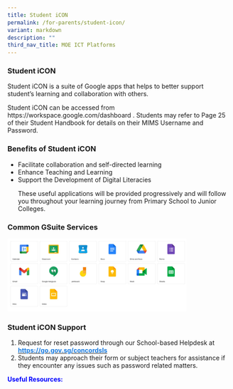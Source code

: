```yaml
---
title: Student iCON
permalink: /for-parents/student-icon/
variant: markdown
description: ""
third_nav_title: MOE ICT Platforms
---
```

<h3>Student iCON</h3>
<p>Student iCON is a suite of Google apps that helps to better support student’s learning and collaboration with others.</p>
<p>Student iCON can be accessed from https://workspace.google.com/dashboard . Students may refer to Page 25 of their Student Handbook for details on their MIMS Username and Password.</p>

<h3>Benefits of Student iCON</h3>
<ul>
	<li>Facilitate collaboration and self-directed learning</li>
	<li>Enhance Teaching and Learning</li>
	<li>Support the Development of Digital Literacies</li>

<p>These useful applications will be provided progressively and will follow you throughout your learning journey from Primary School to Junior Colleges.</p>
</ul>

<h3>Common GSuite Services</h3>
<img src="/images/GSuiteServices.png" style="width:80%">

<h3>Student iCON Support</h3>

<ol>
	<li>Request for reset password through our School-based Helpdesk at <a href="https://go.gov.sg/concordsls" target="_blank" rel="noopener noreferrer"><span style="text-decoration:none;color:#1A7BDF"><b>https://go.gov.sg/concordsls</b></span></a></li>
	<li>Students may approach their form or subject teachers for assistance if they encounter any issues such as password related matters.</li>
</ol>
<p style="color: blue"><b>Useful Resources:</b></p>